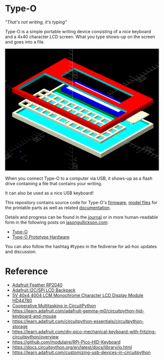 # Type-O

*"That's not writing, it's typing"*

Type-O is a simple portable writing device consisting of a *nice* keyboard and a 4x40 character LCD screen.  What you type shows-up on the screen and goes into a file.

![exploded 3D render](./render_explode.png)

When you connect Type-O to a computer via USB, it shows-up as a flash drive containing a file that contains your writing.

It can also be used as a nice USB keyboard!

This repository contains source code for Type-O's [firmware](./firmware), [model files](./models) for the printable parts as well as related [documentation](.docs).

Details and progress can be found in the [journal](./journal.md) or in more human-readable form in the following posts on [jasongullickson.com](https://jasongullickson.com): 

* [Type-O](https://jasongullickson.com/type-o.html)
* [Type-O Prototype Hardware](https://jasongullickson.com/type-o-prototype-hardware.html)

You can also follow the hashtag #typeo in the fediverse for ad-hoc updates and discussion.


# Reference

* [Adafruit Feather RP2040](https://learn.adafruit.com/adafruit-feather-rp2040-pico)
* [Adafruit I2C/SPI LCD Backpack](https://learn.adafruit.com/i2c-spi-lcd-backpack)
* [5V 40x4 4004 LCM Monochrome Character LCD Display Module HD44780](https://www.ebay.com/itm/291024701200)
* [Cooperative Multitasking in CircuitPython](https://learn.adafruit.com/cooperative-multitasking-in-circuitpython-with-asyncio/overview)
* https://learn.adafruit.com/adafruit-gemma-m0/circuitpython-hid-keyboard-and-mouse
* https://learn.adafruit.com/circuitpython-essentials/circuitpython-storage
* https://learn.adafruit.com/diy-pico-mechanical-keyboard-with-fritzing-circuitpython/overview
* https://github.com/modulaire/RPi-Pico-HID-Keyboard
* https://docs.circuitpython.org/en/latest/docs/library/io.html
* https://learn.adafruit.com/customizing-usb-devices-in-circuitpython
